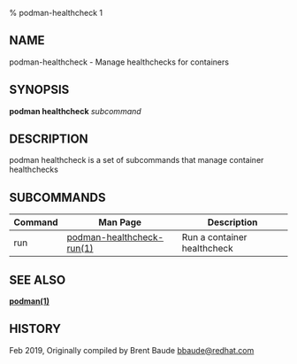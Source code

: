 % podman-healthcheck 1

## NAME

podman\-healthcheck - Manage healthchecks for containers

## SYNOPSIS

**podman healthcheck** _subcommand_

## DESCRIPTION

podman healthcheck is a set of subcommands that manage container healthchecks

## SUBCOMMANDS

| Command | Man Page                                                                           | Description                 |
| ------- | ---------------------------------------------------------------------------------- | --------------------------- |
| run     | [podman-healthcheck-run(1)](commands/podman-healthcheck/podman-healthcheck-run.md) | Run a container healthcheck |

## SEE ALSO

**[podman(1)](podman.md)**

## HISTORY

Feb 2019, Originally compiled by Brent Baude <bbaude@redhat.com>
